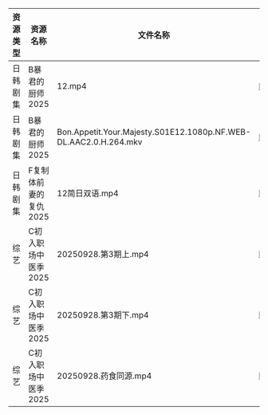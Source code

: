 | 资源类型 | 资源名称          | 文件名称                                                             | 分享链接                                | 更新时间                |
| ---- | ------------- | ---------------------------------------------------------------- | ----------------------------------- | ------------------- |
| 日韩剧集 | B暴君的厨师2025    | 12.mp4                                                           | https://pan.quark.cn/s/7f659879c212 | 2025-09-29 07:25:32 |
| 日韩剧集 | B暴君的厨师2025    | Bon.Appetit.Your.Majesty.S01E12.1080p.NF.WEB-DL.AAC2.0.H.264.mkv | https://pan.quark.cn/s/7f659879c212 | 2025-09-29 07:25:28 |
| 日韩剧集 | F复制体前妻的复仇2025 | 12简日双语.mp4                                                       | https://pan.quark.cn/s/09f96103ee49 | 2025-09-29 07:27:20 |
| 综艺   | C初入职场中医季2025  | 20250928.第3期上.mp4                                                | https://pan.quark.cn/s/869074432f49 | 2025-09-29 07:25:57 |
| 综艺   | C初入职场中医季2025  | 20250928.第3期下.mp4                                                | https://pan.quark.cn/s/869074432f49 | 2025-09-29 07:25:54 |
| 综艺   | C初入职场中医季2025  | 20250928.药食同源.mp4                                                | https://pan.quark.cn/s/869074432f49 | 2025-09-29 07:26:00 |
